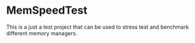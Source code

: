 # MemSpeedTest
This is a just a test project that can be used to stress test and benchmark different memory managers.

